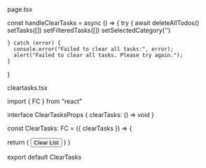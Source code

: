 page.tsx

const handleClearTasks = async () => {
    try {
      await deleteAllTodos()
      setTasks([])
      setFilteredTasks([])
      setSelectedCategory('')

    } catch (error) {
      console.error("Failed to clear all tasks:", error);
      alert("Failed to clear all tasks. Please try again.");
    }
  }
<div className="flex gap-6 items-center justify-center">
  <ClearTasks clearTasks={handleClearTasks}/>

  cleartasks.tsx

  import { FC } from "react"

interface ClearTasksProps {
  clearTasks: () => void
}

const ClearTasks: FC<ClearTasksProps> = ({ clearTasks }) => {

  return (
    <button onClick={clearTasks} className="text-md rounded-md shadow-md bg-slate-600 hover:bg-slate-500 text-white px-3 py-1 mt-[-17px]" type="button">Clear List</button>
  )
}

export default ClearTasks

